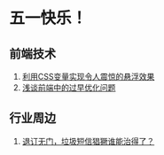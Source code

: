 # 五一快乐！

## 前端技术

1. [利用CSS变量实现令人震惊的悬浮效果](https://www.zcfy.cc/article/stunning-hover-effects-with-css-variables)
2. [浅谈前端中的过早优化问题](http://jerryzou.com/posts/talk-about-premature-optimization/)

## 行业周边

1. [退订无门，垃圾短信猖獗谁能治得了？](http://www.freebuf.com/special/169600.html)



